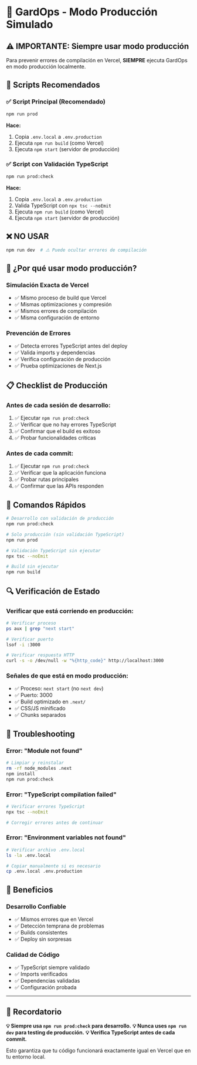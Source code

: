 # 🚀 GardOps - Modo Producción Simulado

## ⚠️ IMPORTANTE: Siempre usar modo producción

Para prevenir errores de compilación en Vercel, **SIEMPRE** ejecuta GardOps en modo producción localmente.

## 🎯 Scripts Recomendados

### ✅ **Script Principal (Recomendado)**
```bash
npm run prod
```
**Hace:**
1. Copia `.env.local` a `.env.production`
2. Ejecuta `npm run build` (como Vercel)
3. Ejecuta `npm start` (servidor de producción)

### ✅ **Script con Validación TypeScript**
```bash
npm run prod:check
```
**Hace:**
1. Copia `.env.local` a `.env.production`
2. Valida TypeScript con `npx tsc --noEmit`
3. Ejecuta `npm run build` (como Vercel)
4. Ejecuta `npm start` (servidor de producción)

## ❌ **NO USAR**
```bash
npm run dev  # ⚠️ Puede ocultar errores de compilación
```

## 🔧 ¿Por qué usar modo producción?

### **Simulación Exacta de Vercel**
- ✅ Mismo proceso de build que Vercel
- ✅ Mismas optimizaciones y compresión
- ✅ Mismos errores de compilación
- ✅ Misma configuración de entorno

### **Prevención de Errores**
- ✅ Detecta errores TypeScript antes del deploy
- ✅ Valida imports y dependencias
- ✅ Verifica configuración de producción
- ✅ Prueba optimizaciones de Next.js

## 📋 Checklist de Producción

### **Antes de cada sesión de desarrollo:**
1. ✅ Ejecutar `npm run prod:check`
2. ✅ Verificar que no hay errores TypeScript
3. ✅ Confirmar que el build es exitoso
4. ✅ Probar funcionalidades críticas

### **Antes de cada commit:**
1. ✅ Ejecutar `npm run prod:check`
2. ✅ Verificar que la aplicación funciona
3. ✅ Probar rutas principales
4. ✅ Confirmar que las APIs responden

## 🎯 Comandos Rápidos

```bash
# Desarrollo con validación de producción
npm run prod:check

# Solo producción (sin validación TypeScript)
npm run prod

# Validación TypeScript sin ejecutar
npx tsc --noEmit

# Build sin ejecutar
npm run build
```

## 🔍 Verificación de Estado

### **Verificar que está corriendo en producción:**
```bash
# Verificar proceso
ps aux | grep "next start"

# Verificar puerto
lsof -i :3000

# Verificar respuesta HTTP
curl -s -o /dev/null -w "%{http_code}" http://localhost:3000
```

### **Señales de que está en modo producción:**
- ✅ Proceso: `next start` (no `next dev`)
- ✅ Puerto: 3000
- ✅ Build optimizado en `.next/`
- ✅ CSS/JS minificado
- ✅ Chunks separados

## 🚨 Troubleshooting

### **Error: "Module not found"**
```bash
# Limpiar y reinstalar
rm -rf node_modules .next
npm install
npm run prod:check
```

### **Error: "TypeScript compilation failed"**
```bash
# Verificar errores TypeScript
npx tsc --noEmit

# Corregir errores antes de continuar
```

### **Error: "Environment variables not found"**
```bash
# Verificar archivo .env.local
ls -la .env.local

# Copiar manualmente si es necesario
cp .env.local .env.production
```

## 🎉 Beneficios

### **Desarrollo Confiable**
- ✅ Mismos errores que en Vercel
- ✅ Detección temprana de problemas
- ✅ Builds consistentes
- ✅ Deploy sin sorpresas

### **Calidad de Código**
- ✅ TypeScript siempre validado
- ✅ Imports verificados
- ✅ Dependencias validadas
- ✅ Configuración probada

---

## 📝 Recordatorio

**💡 Siempre usa `npm run prod:check` para desarrollo.**
**💡 Nunca uses `npm run dev` para testing de producción.**
**💡 Verifica TypeScript antes de cada commit.**

Esto garantiza que tu código funcionará exactamente igual en Vercel que en tu entorno local. 